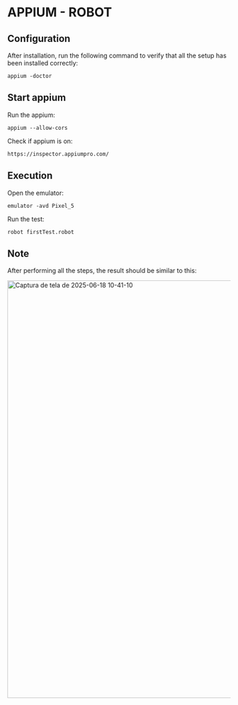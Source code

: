 # APPIUM - ROBOT 

## Configuration ##

After installation, run the following command to verify that all the setup has been installed correctly:
```
appium -doctor
```

## Start appium ##

Run the appium:
```
appium --allow-cors
```
Check if appium is on:
```
https://inspector.appiumpro.com/
```

## Execution ##

Open the emulator:
```
emulator -avd Pixel_5
```

Run the test:
```
robot firstTest.robot
```
## Note ##

After performing all the steps, the result should be similar to this:

<img width="1367" height="942" alt="Captura de tela de 2025-06-18 10-41-10" src="https://github.com/user-attachments/assets/e3a70f25-f6f0-41a2-b24e-448e748c8b29" />
